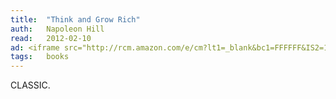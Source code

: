 ```yaml
---
title:	"Think and Grow Rich"
auth:	Napoleon Hill
read:	2012-02-10
ad:	<iframe src="http://rcm.amazon.com/e/cm?lt1=_blank&bc1=FFFFFF&IS2=1&npa=1&bg1=FFFFFF&fc1=000000&lc1=FF0000&t=wojcadamkoszh-20&o=1&p=8&l=as4&m=amazon&f=ifr&ref=ss_til&asins=1420946358" style="width:120px;height:240px;" scrolling="no" marginwidth="0" marginheight="0" frameborder="0"></iframe>
tags:	books
---
```


CLASSIC.
